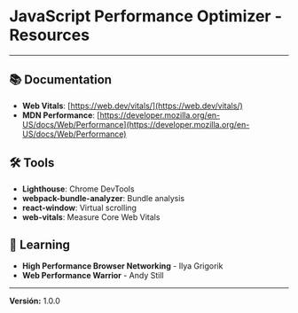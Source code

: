 # JavaScript Performance Optimizer - Resources

---

## 📚 Documentation
- **Web Vitals**: [https://web.dev/vitals/](https://web.dev/vitals/)
- **MDN Performance**: [https://developer.mozilla.org/en-US/docs/Web/Performance](https://developer.mozilla.org/en-US/docs/Web/Performance)

## 🛠️ Tools
- **Lighthouse**: Chrome DevTools
- **webpack-bundle-analyzer**: Bundle analysis
- **react-window**: Virtual scrolling
- **web-vitals**: Measure Core Web Vitals

## 📖 Learning
- **High Performance Browser Networking** - Ilya Grigorik
- **Web Performance Warrior** - Andy Still

---

**Versión:** 1.0.0
